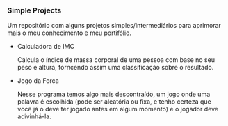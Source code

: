 ### Simple Projects

 Um repositório com alguns projetos simples/intermediários para aprimorar mais o meu conhecimento e meu portifólio.

- Calculadora de IMC
  
  Calcula o índice de massa corporal de uma pessoa com base no seu peso e altura, forncendo assim uma classificação sobre o resultado.

- Jogo da Forca
  
  Nesse programa temos algo mais descontraído, um jogo onde uma palavra é escolhida (pode ser aleatória ou fixa, e tenho certeza que você já o deve ter jogado antes em algum momento) e o jogador deve adivinhá-la.
